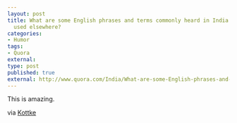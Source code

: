 ```yaml
---
layout: post
title: What are some English phrases and terms commonly heard in India but rarely
  used elsewhere?
categories:
- Humor
tags:
- Quora
external:
type: post
published: true
external: http://www.quora.com/India/What-are-some-English-phrases-and-terms-commonly-heard-in-India-but-rarely-used-elsewhere
---
```


This is amazing.

via [Kottke](http://kottke.org/)
